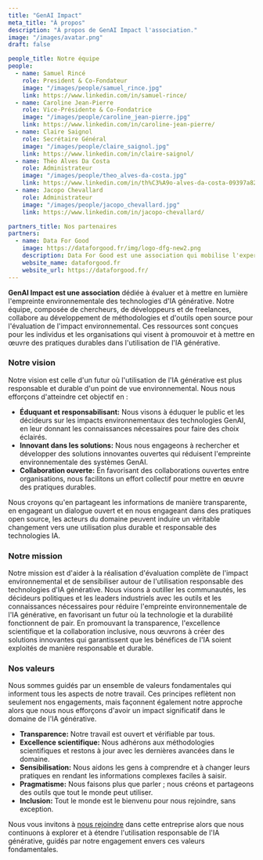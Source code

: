 ```yaml
---
title: "GenAI Impact"
meta_title: "À propos"
description: "À propos de GenAI Impact l'association."
image: "/images/avatar.png"
draft: false

people_title: Notre équipe
people:
  - name: Samuel Rincé
    role: President & Co-Fondateur
    image: "/images/people/samuel_rince.jpg"
    link: https://www.linkedin.com/in/samuel-rince/
  - name: Caroline Jean-Pierre
    role: Vice-Présidente & Co-Fondatrice
    image: "/images/people/caroline_jean-pierre.jpg"
    link: https://www.linkedin.com/in/caroline-jean-pierre/
  - name: Claire Saignol
    role: Secrétaire Général
    image: "/images/people/claire_saignol.jpg"
    link: https://www.linkedin.com/in/claire-saignol/
  - name: Théo Alves Da Costa
    role: Administrateur
    image: "/images/people/theo_alves-da-costa.jpg"
    link: https://www.linkedin.com/in/th%C3%A9o-alves-da-costa-09397a82/
  - name: Jacopo Chevallard
    role: Administrateur
    image: "/images/people/jacopo_chevallard.jpg"
    link: https://www.linkedin.com/in/jacopo-chevallard/

partners_title: Nos partenaires
partners:
  - name: Data For Good
    image: https://dataforgood.fr/img/logo-dfg-new2.png
    description: Data For Good est une association qui mobilise l'expertise de juniors et de professionnels de l'IT pour soutenir des projets à impact social et environnemental. Le projet GenAI Impact a été initialement lancé lors de leur 12ème saison en 2024, et nous continuons de collaborer étroitement.
    website_name: dataforgood.fr
    website_url: https://dataforgood.fr/ 
---
```



**GenAI Impact est une association** dédiée à évaluer et à mettre en lumière l'empreinte environnementale des technologies d'IA générative. Notre équipe, composée de chercheurs, de développeurs et de freelances, collabore au développement de méthodologies et d'outils open source pour l'évaluation de l'impact environnemental. Ces ressources sont conçues pour les individus et les organisations qui visent à promouvoir et à mettre en œuvre des pratiques durables dans l'utilisation de l'IA générative.


### Notre vision

Notre vision est celle d'un futur où l'utilisation de l'IA générative est plus responsable et durable d'un point de vue environnemental. Nous nous efforçons d'atteindre cet objectif en :

- **Éduquant et responsabilisant:** Nous visons à éduquer le public et les décideurs sur les impacts environnementaux des technologies GenAI, en leur donnant les connaissances nécessaires pour faire des choix éclairés.
- **Innovant dans les solutions:** Nous nous engageons à rechercher et développer des solutions innovantes ouvertes qui réduisent l'empreinte environnementale des systèmes GenAI.
- **Collaboration ouverte:** En favorisant des collaborations ouvertes entre organisations, nous facilitons un effort collectif pour mettre en œuvre des pratiques durables.

Nous croyons qu'en partageant les informations de manière transparente, en engageant un dialogue ouvert et en nous engageant dans des pratiques open source, les acteurs du domaine peuvent induire un véritable changement vers une utilisation plus durable et responsable des technologies IA.


### Notre mission

Notre mission est d'aider à la réalisation d'évaluation complète de l'impact environnemental et de sensibiliser autour de l'utilisation responsable des technologies d'IA générative. Nous visons à outiller les communautés, les décideurs politiques et les leaders industriels avec les outils et les connaissances nécessaires pour réduire l'empreinte environnementale de l'IA générative, en favorisant un futur où la technologie et la durabilité fonctionnent de pair. En promouvant la transparence, l'excellence scientifique et la collaboration inclusive, nous œuvrons à créer des solutions innovantes qui garantissent que les bénéfices de l'IA soient exploités de manière responsable et durable.


### Nos valeurs

Nous sommes guidés par un ensemble de valeurs fondamentales qui informent tous les aspects de notre travail. Ces principes reflètent non seulement nos engagements, mais façonnent également notre approche alors que nous nous efforçons d'avoir un impact significatif dans le domaine de l'IA générative.

- **Transparence:** Notre travail est ouvert et vérifiable par tous.
- **Excellence scientifique:** Nous adhérons aux méthodologies scientifiques et restons à jour avec les dernières avancées dans le domaine.
- **Sensibilisation:** Nous aidons les gens à comprendre et à changer leurs pratiques en rendant les informations complexes faciles à saisir.
- **Pragmatisme:** Nous faisons plus que parler ; nous créons et partageons des outils que tout le monde peut utiliser.
- **Inclusion:** Tout le monde est le bienvenu pour nous rejoindre, sans exception.

Nous vous invitons à [nous rejoindre](../contact) dans cette entreprise alors que nous continuons à explorer et à étendre l'utilisation responsable de l'IA générative, guidés par notre engagement envers ces valeurs fondamentales.
